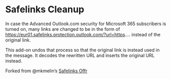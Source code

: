 # Safelinks Cleanup

In case the Advanced Outlook.com security for Microsoft 365 subscribers is turned on, many links are changed to be in the form of https://eur01.safelinks.protection.outlook.com/?url=https.... instead of the original link.

This add-on undos that process so that the original link is instead used in the message.
It decodes the rewritten URL and inserts the original URL instead.

Forked from @mkmelin’s [Safelinks Offr](https://github.com/mkmelin/safelinks-offr)
